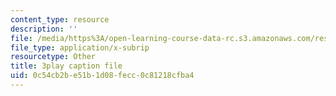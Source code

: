 ```yaml
---
content_type: resource
description: ''
file: /media/https%3A/open-learning-course-data-rc.s3.amazonaws.com/res-env-001-climate-action-hands-on-harnessing-science-with-communities-to-cut-carbon-january-iap-2017/0c54cb2be51b1d08fecc0c81218cfba4_9UDkcGjF4jU.srt
file_type: application/x-subrip
resourcetype: Other
title: 3play caption file
uid: 0c54cb2b-e51b-1d08-fecc-0c81218cfba4
---
```

